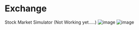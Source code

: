 # Exchange
Stock Market Simulator (Not Working yet.....)
![image](https://github.com/user-attachments/assets/2df36a8b-eee6-45dd-a9a0-ced198d8717f)
![image](https://github.com/user-attachments/assets/8af72e18-7cb3-4f7a-990e-d76bf4946a14)
